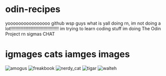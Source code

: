 # odin-recipes
yoooooooooooooooo github wsp guys what is yall doing rn, im not doing a lot!!!!!!!!!!!!!!!!!!!!!!!!!!!!!!!!!!!!!! 
im trying to learn coding stuff
im doing The Odin Project
rn sigmas
CHAT
# igmages cats iamges images
![amogus](amogus.jpg)
![freakbook](freakbook.jpg)
![nerdy_cat](nerdy_cat.jpg)
![tigar](tigar.jpg)
![walteh](walteh.pg)